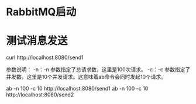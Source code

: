 # RabbitMQ启动

# 测试消息发送
curl http://localhost:8080/send1


参数说明：
-n：-n 参数指定了总请求数，这里是100次请求。
-c：-c 参数指定了并发数，这里是10个并发请求。这意味着ab命令会同时发起10个请求。

ab -n 100 -c 10 http://localhost:8080/send1
ab -n 100 -c 10 http://localhost:8080/send2


